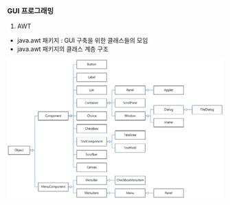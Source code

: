 ### GUI 프로그래밍
1. AWT
* java.awt 패키지 : GUI 구축을 위한 클래스들의 모임
* java.awt 패키지의 클래스 계층 구조

<img src="awt.png" width="1000"/>
